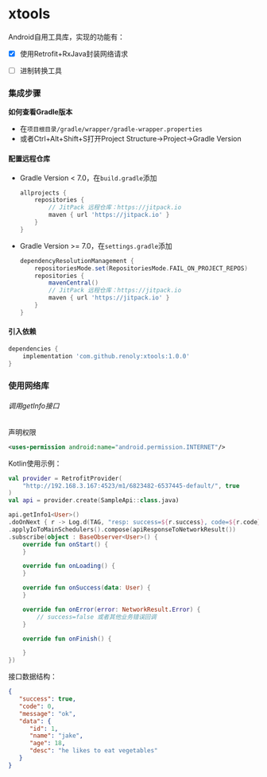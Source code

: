 # xtools
Android自用工具库，实现的功能有：

- [x] 使用Retrofit+RxJava封装网络请求
- [ ] 进制转换工具



### 集成步骤

**如何查看Gradle版本**

- 在`项目根目录/gradle/wrapper/gradle-wrapper.properties`
- 或者Ctrl+Alt+Shift+S打开Project Structure->Project->Gradle Version

#### 配置远程仓库

- Gradle Version < 7.0，在`build.gradle`添加

  ```groovy
  allprojects {
      repositories {
          // JitPack 远程仓库：https://jitpack.io
          maven { url 'https://jitpack.io' }
      }
  }
  ```

- Gradle Version >= 7.0，在`settings.gradle`添加

  ```groovy
  dependencyResolutionManagement {
      repositoriesMode.set(RepositoriesMode.FAIL_ON_PROJECT_REPOS)
      repositories {
          mavenCentral()
          // JitPack 远程仓库：https://jitpack.io
          maven { url 'https://jitpack.io' }
      }
  }
  ```

#### 引入依赖

```groovy
dependencies {
    implementation 'com.github.renoly:xtools:1.0.0'
}
```



### 使用网络库

###### 调用getInfo接口

声明权限


```xml
<uses-permission android:name="android.permission.INTERNET"/>
```

Kotlin使用示例：

```kotlin
val provider = RetrofitProvider(
    "http://192.168.3.167:4523/m1/6823482-6537445-default/", true
)
val api = provider.create(SampleApi::class.java)

api.getInfo1<User>()
.doOnNext { r -> Log.d(TAG, "resp: success=${r.success}, code=${r.code}, msg=${r.message}, data=${r.data}") }
.applyIoToMainSchedulers().compose(apiResponseToNetworkResult())
.subscribe(object : BaseObserver<User>() {
    override fun onStart() {
    }

    override fun onLoading() {
    }

    override fun onSuccess(data: User) {
    }

    override fun onError(error: NetworkResult.Error) {
        // success=false 或者其他业务错误回调
    }

    override fun onFinish() {

    }
})
```



接口数据结构：

```json
{
   "success": true,
   "code": 0,
   "message": "ok",
   "data": {
      "id": 1,
      "name": "jake",
      "age": 18,
      "desc": "he likes to eat vegetables"
   }
}
```





